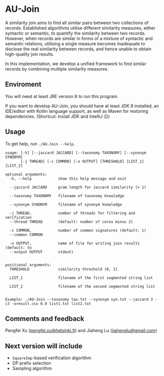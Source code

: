 # AU-Join

A similarity join aims to find all similar pairs between two collections of records. Established algorithms utilise different similarity measures, either syntactic or semantic, to quantify the similarity between two records. However, when records are similar in forms of a mixture of syntactic and semantic relations, utilising a single measure becomes inadequate to disclose the real similarity between records, and hence unable to obtain high-quality join results.
    
In this implementation, we develop a unified framework to find similar records by combining multiple similarity measures.

## Enviroment

You will need at least JRE version 8 to run this program.

If you want to develop AU-Join, you should have at least JDK 8 installed, an IDE/editor with Kotlin language support, as well as Maven for restoring dependencies. (Shortcut: install JDK and IntelliJ 😉)

## Usage

To get help, run `./AU-Join --help`.

```
usage: [-h] [--jaccard JACCARD] [--taxonomy TAXONOMY] [--synonym SYNONYM]
       [-j THREAD] [-c COMMON] [-o OUTPUT] [THRESHOLD] [LIST_1] [LIST_2]

optional arguments:
  -h, --help            show this help message and exit

  --jaccard JACCARD     gram length for Jaccard similarity (> 1)

  --taxonomy TAXONOMY   filename of taxonomy knowledge

  --synonym SYNONYM     filename of synonym knowledge

  -j THREAD,            number of threads for filtering and verification
  --thread THREAD       (default: number of cores minus 2)

  -c COMMON,            number of common signatures (default: 1)
  --common COMMON

  -o OUTPUT,            name of file for writing join results (default: to
  --output OUTPUT       stdout)


positional arguments:
  THRESHOLD             similarity threshold (0, 1]

  LIST_1                filename of the first segmented string list

  LIST_2                filename of the second segmented string list


Example: ./AU-Join --taxonomy tax.txt --synonym syn.txt --jaccard 3 -c3 -oresult.csv 0.9 list1.txt list2.txt
```

## Comments and feedback

Pengfei Xu (pengfei.xu@helsinki.fi) and Jiaheng Lu (jiahenglu@gmail.com)

## Next version will include
* `SquareImp`-based verification algorithm
* DP prefix selection
* Sampling algorithm
